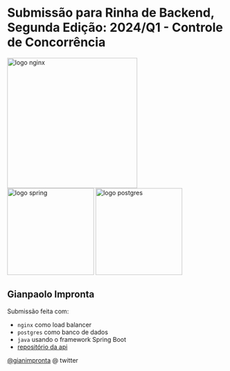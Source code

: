 # Submissão para Rinha de Backend, Segunda Edição: 2024/Q1 - Controle de Concorrência

<img src="https://upload.wikimedia.org/wikipedia/commons/c/c5/Nginx_logo.svg" alt="logo nginx" width="300" height="auto">
<br />
<img src="https://spring.io/img/spring.svg" alt="logo spring" width="200" height="auto">
<img src="https://upload.wikimedia.org/wikipedia/commons/2/29/Postgresql_elephant.svg" alt="logo postgres" width="200" height="auto">


## Gianpaolo Impronta
Submissão feita com:
- `nginx` como load balancer
- `postgres` como banco de dados
- `java` usando o framework Spring Boot
- [repositório da api](https://github.com/gianimpronta/rdb-2024-q1-spring-boot)

[@gianimpronta](https://twitter.com/gianimpronta) @ twitter
